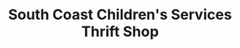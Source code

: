 ---
title: "South Coast Children's Services Thrift Shop"
url: /pescadero/south-coast-childrens-services-thrift-shop/
shop: Kleidung
---